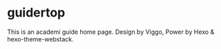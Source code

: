 # guidertop
This is an academi guide home page.
Design by Viggo, Power by Hexo & hexo-theme-webstack.
